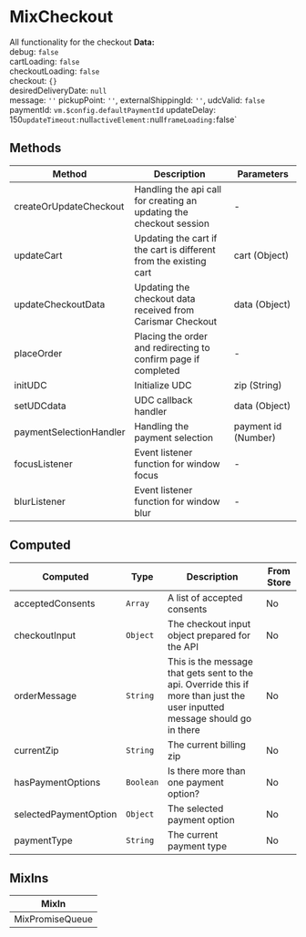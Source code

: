 # MixCheckout

All functionality for the checkout **Data:**<br> debug: `false`<br> cartLoading: `false`<br> checkoutLoading: `false`<br> checkout: `{}`<br> desiredDeliveryDate: `null`<br> message: `''` pickupPoint: `''`, externalShippingId: `''`, udcValid: `false` paymentId: `vm.$config.defaultPaymentId` updateDelay: 150` updateTimeout: `null` activeElement: `null` frameLoading: `false`

## Methods

<!-- @vuese:MixCheckout:methods:start -->
|Method|Description|Parameters|
|---|---|---|
|createOrUpdateCheckout|Handling the api call for creating an updating the checkout session|-|
|updateCart|Updating the cart if the cart is different from the existing cart|cart (Object)|
|updateCheckoutData|Updating the checkout data received from Carismar Checkout|data (Object)|
|placeOrder|Placing the order and redirecting to confirm page if completed|-|
|initUDC|Initialize UDC|zip (String)|
|setUDCdata|UDC callback handler|data (Object)|
|paymentSelectionHandler|Handling the payment selection|payment id (Number)|
|focusListener|Event listener function for window focus|-|
|blurListener|Event listener function for window blur|-|

<!-- @vuese:MixCheckout:methods:end -->


## Computed

<!-- @vuese:MixCheckout:computed:start -->
|Computed|Type|Description|From Store|
|---|---|---|---|
|acceptedConsents|`Array`|A list of accepted consents|No|
|checkoutInput|`Object`|The checkout input object prepared for the API|No|
|orderMessage|`String`|This is the message that gets sent to the api. Override this if more than just the user inputted message should go in there|No|
|currentZip|`String`|The current billing zip|No|
|hasPaymentOptions|`Boolean`|Is there more than one payment option?|No|
|selectedPaymentOption|`Object`|The selected payment option|No|
|paymentType|`String`|The current payment type|No|

<!-- @vuese:MixCheckout:computed:end -->


## MixIns

<!-- @vuese:MixCheckout:mixIns:start -->
|MixIn|
|---|
|MixPromiseQueue|

<!-- @vuese:MixCheckout:mixIns:end -->


